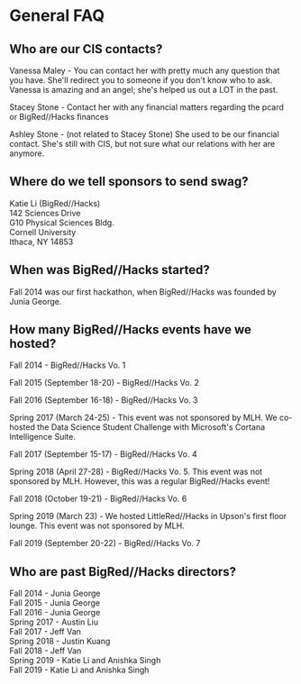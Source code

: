 # General FAQ

## Who are our CIS contacts?

Vanessa Maley - You can contact her with pretty much any question that you have. She'll redirect you to someone if you don't know who to ask. Vanessa is amazing and an angel; she's helped us out a LOT in the past.

Stacey Stone - Contact her with any financial matters regarding the pcard or BigRed//Hacks finances

Ashley Stone - \(not related to Stacey Stone\) She used to be our financial contact. She's still with CIS, but not sure what our relations with her are anymore.

## Where do we tell sponsors to send swag?

Katie Li \(BigRed//Hacks\)  
142 Sciences Drive  
G10 Physical Sciences Bldg.  
Cornell University  
Ithaca, NY 14853  


## When was BigRed//Hacks started?

Fall 2014 was our first hackathon, when BigRed//Hacks was founded by Junia George.

## How many BigRed//Hacks events have we hosted?

Fall 2014 - BigRed//Hacks Vo. 1  
  
Fall 2015 \(September 18-20\) - BigRed//Hacks Vo. 2  
  
Fall 2016 \(September 16-18\) - BigRed//Hacks Vo. 3  
  
Spring 2017 \(March 24-25\) - This event was not sponsored by MLH. We co-hosted the Data Science Student Challenge with Microsoft's Cortana Intelligence Suite.  
  
Fall 2017 \(September 15-17\) - BigRed//Hacks Vo. 4  
  
Spring 2018 \(April 27-28\) - BigRed//Hacks Vo. 5. This event was not sponsored by MLH. However, this was a regular BigRed//Hacks event!  
  
Fall 2018 \(October 19-21\) - BigRed//Hacks Vo. 6  
  
Spring 2019 \(March 23\) - We hosted LittleRed//Hacks in Upson's first floor lounge. This event was not sponsored by MLH.   
  
Fall 2019 \(September 20-22\) - BigRed//Hacks Vo. 7

## Who are past BigRed//Hacks directors?

Fall 2014 - Junia George  
Fall 2015 - Junia George  
Fall 2016 - Junia George  
Spring 2017 - Austin Liu  
Fall 2017 - Jeff Van  
Spring 2018 - Justin Kuang  
Fall 2018 - Jeff Van  
Spring 2019 - Katie Li and Anishka Singh  
Fall 2019 - Katie Li and Anishka Singh  




